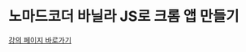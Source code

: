 # 노마드코더 바닐라 JS로 크롬 앱 만들기

<a href="https://nomadcoders.co/javascript-for-beginners">강의 페이지 바로가기</a>

